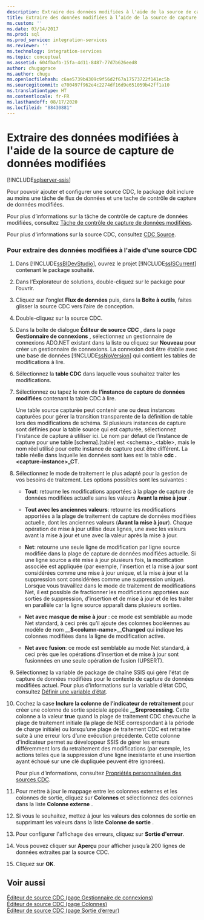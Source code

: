 ```yaml
---
description: Extraire des données modifiées à l'aide de la source de capture de données modifiées
title: Extraire des données modifiées à l’aide de la source de capture de données modifiées | Microsoft Docs
ms.custom: ''
ms.date: 03/14/2017
ms.prod: sql
ms.prod_service: integration-services
ms.reviewer: ''
ms.technology: integration-services
ms.topic: conceptual
ms.assetid: 604fbafb-15fa-4d11-8487-77d7b626eed8
author: chugugrace
ms.author: chugu
ms.openlocfilehash: c6ae5739b4309c9f56d2f67a17573722f141ec5b
ms.sourcegitcommit: e700497f962e4c2274df16d9e651059b42ff1a10
ms.translationtype: HT
ms.contentlocale: fr-FR
ms.lasthandoff: 08/17/2020
ms.locfileid: "88430881"
---
```

# <a name="extract-change-data-using-the-cdc-source"></a>Extraire des données modifiées à l'aide de la source de capture de données modifiées

[!INCLUDE[sqlserver-ssis](../../includes/applies-to-version/sqlserver-ssis.md)]


  Pour pouvoir ajouter et configurer une source CDC, le package doit inclure au moins une tâche de flux de données et une tache de contrôle de capture de données modifiées.  
  
 Pour plus d’informations sur la tâche de contrôle de capture de données modifiées, consultez [Tâche de contrôle de capture de données modifiées](../../integration-services/control-flow/cdc-control-task.md).  
  
 Pour plus d'informations sur la source CDC, consultez [CDC Source](../../integration-services/data-flow/cdc-source.md).  
  
### <a name="to-extract-change-data-using-a-cdc-source"></a>Pour extraire des données modifiées à l'aide d'une source CDC  
  
1.  Dans [!INCLUDE[ssBIDevStudio](../../includes/ssbidevstudio-md.md)], ouvrez le projet [!INCLUDE[ssISCurrent](../../includes/ssiscurrent-md.md)] contenant le package souhaité.  
  
2.  Dans l’Explorateur de solutions, double-cliquez sur le package pour l’ouvrir.  
  
3.  Cliquez sur l’onglet **Flux de données** puis, dans la **Boîte à outils**, faites glisser la source CDC vers l’aire de conception.  
  
4.  Double-cliquez sur la source CDC.  
  
5.  Dans la boîte de dialogue **Éditeur de source CDC** , dans la page **Gestionnaire de connexions** , sélectionnez un gestionnaire de connexions ADO.NET existant dans la liste ou cliquez sur **Nouveau** pour créer un gestionnaire de connexions. La connexion doit être établie avec une base de données [!INCLUDE[ssNoVersion](../../includes/ssnoversion-md.md)] qui contient les tables de modifications à lire.  
  
6.  Sélectionnez la **table CDC** dans laquelle vous souhaitez traiter les modifications.  
  
7.  Sélectionnez ou tapez le nom de **l’instance de capture de données modifiées** contenant la table CDC à lire.  
  
     Une table source capturée peut contenir une ou deux instances capturées pour gérer la transition transparente de la définition de table lors des modifications de schéma. Si plusieurs instances de capture sont définies pour la table source qui est capturée, sélectionnez l'instance de capture à utiliser ici. Le nom par défaut de l’instance de capture pour une table [schema].[table] est \<schema>_\<table>, mais le nom réel utilisé pour cette instance de capture peut être différent. La table réelle dans laquelle les données sont lues est la table **cdc .\<capture-instance>_CT**.  
  
8.  Sélectionnez le mode de traitement le plus adapté pour la gestion de vos besoins de traitement. Les options possibles sont les suivantes :  
  
    -   **Tout**: retourne les modifications apportées à la plage de capture de données modifiées actuelle sans les valeurs **Avant la mise à jour** .  
  
    -   **Tout avec les anciennes valeurs**: retourne les modifications apportées à la plage de traitement de capture de données modifiées actuelle, dont les anciennes valeurs (**Avant la mise à jour**). Chaque opération de mise à jour utilise deux lignes, une avec les valeurs avant la mise à jour et une avec la valeur après la mise à jour.  
  
    -   **Net**: retourne une seule ligne de modification par ligne source modifiée dans la plage de capture de données modifiées actuelle. Si une ligne source a été mise à jour plusieurs fois, la modification associée est appliquée (par exemple, l'insertion et la mise à jour sont considérées comme une mise à jour unique, et la mise à jour et la suppression sont considérées comme une suppression unique). Lorsque vous travaillez dans le mode de traitement de modifications Net, il est possible de fractionner les modifications apportées aux sorties de suppression, d'insertion et de mise à jour et de les traiter en parallèle car la ligne source apparaît dans plusieurs sorties.  
  
    -   **Net avec masque de mise à jour** : ce mode est semblable au mode Net standard, à ceci près qu’il ajoute des colonnes booléennes au modèle de nom **__$\<column-name>\__Changed** qui indique les colonnes modifiées dans la ligne de modification active.  
  
    -   **Net avec fusion**: ce mode est semblable au mode Net standard, à ceci près que les opérations d’insertion et de mise à jour sont fusionnées en une seule opération de fusion (UPSERT).  
  
9. Sélectionnez la variable de package de chaîne SSIS qui gère l'état de capture de données modifiées pour le contexte de capture de données modifiées actuel. Pour plus d’informations sur la variable d’état CDC, consultez [Définir une variable d’état](../../integration-services/data-flow/define-a-state-variable.md).  
  
10. Cochez la case **Inclure la colonne de l’indicateur de retraitement** pour créer une colonne de sortie spéciale appelée **__$reprocessing**. Cette colonne a la valeur **true** quand la plage de traitement CDC chevauche la plage de traitement initiale (la plage de NSE correspondant à la période de charge initiale) ou lorsqu’une plage de traitement CDC est retraitée suite à une erreur lors d’une exécution précédente. Cette colonne d'indicateur permet au développeur SSIS de gérer les erreurs différemment lors du retraitement des modifications (par exemple, les actions telles que la suppression d'une ligne inexistante et une insertion ayant échoué sur une clé dupliquée peuvent être ignorées).  
  
     Pour plus d’informations, consultez [Propriétés personnalisées des sources CDC](../../integration-services/data-flow/cdc-source-custom-properties.md).  
  
11. Pour mettre à jour le mappage entre les colonnes externes et les colonnes de sortie, cliquez sur **Colonnes** et sélectionnez des colonnes dans la liste **Colonne externe** .  
  
12. Si vous le souhaitez, mettez à jour les valeurs des colonnes de sortie en supprimant les valeurs dans la liste **Colonne de sortie** .  
  
13. Pour configurer l'affichage des erreurs, cliquez sur **Sortie d'erreur**.  
  
14. Vous pouvez cliquer sur **Aperçu** pour afficher jusqu’à 200 lignes de données extraites par la source CDC.  
  
15. Cliquez sur **OK**.  
  
## <a name="see-also"></a>Voir aussi  
 [Éditeur de source CDC &#40;page Gestionnaire de connexions&#41;](../../integration-services/data-flow/cdc-source-editor-connection-manager-page.md)   
 [Éditeur de source CDC &#40;page Colonnes&#41;](../../integration-services/data-flow/cdc-source-editor-columns-page.md)   
 [Éditeur de source CDC &#40;page Sortie d’erreur&#41;](../../integration-services/data-flow/cdc-source-editor-error-output-page.md)  
  
  
